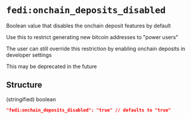 # `fedi:onchain_deposits_disabled`

Boolean value that disables the onchain deposit features by default

Use this to restrict generating new bitcoin addresses to "power users"

The user can still override this restriction by enabling onchain deposits in developer settings

This may be deprecated in the future

## Structure

(stringified) boolean

```json
"fedi:onchain_deposits_disabled": "true" // defaults to "true"
```
